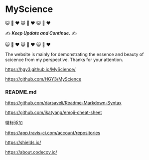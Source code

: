# MyScience

:smiley_cat: :dash: :heart: :smiley_cat: :dash: :heart: :smiley_cat: :dash: :heart:

:writing_hand: ***Keep Update and Continue.*** :writing_hand:

:smiley_cat: :dash: :heart: :smiley_cat: :dash: :heart: :smiley_cat: :dash: :heart:

The website is mainly for demonstrating the essence and beauty of scicence from my perspective. Thanks for your attention.

https://hgy3.github.io/MyScience/

https://github.com/HGY3/MyScience


### README.md

https://github.com/darsaveli/Readme-Markdown-Syntax

https://github.com/ikatyang/emoji-cheat-sheet


徽标添加

https://app.travis-ci.com/account/repositories

https://shields.io/

https://about.codecov.io/
